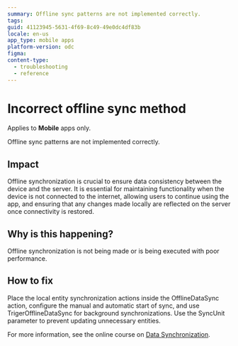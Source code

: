 ```yaml
---
summary: Offline sync patterns are not implemented correctly.
tags:
guid: 41123945-5631-4f69-8c49-49e0dc4df83b
locale: en-us
app_type: mobile apps
platform-version: odc
figma:
content-type:
  - troubleshooting
  - reference
---
```


# Incorrect offline sync method

<div class="info" markdown="1">

Applies to **Mobile** apps only.

</div>

Offline sync patterns are not implemented correctly.

## Impact 

Offline synchronization is crucial to ensure data consistency between the device and the server. It is essential for maintaining functionality when the device is not connected to the internet, allowing users to continue using the app, and ensuring that any changes made locally are reflected on the server once connectivity is restored.

## Why is this happening?

Offline synchronization is not being made or is being executed with poor performance.

## How to fix

Place the local entity synchronization actions inside the OfflineDataSync action, configure the manual and automatic start of sync, and use TrigerOfflineDataSync for background synchronizations. Use the SyncUnit parameter to prevent updating unnecessary entities.  

For more information, see the online course on [Data Synchronization](https://learn.outsystems.com/training/journeys/data-synchronization-668).
